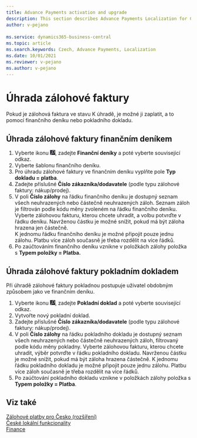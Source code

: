 ```yaml
---
title: Advance Payments activation and upgrade
description: This section describes Advance Payments Localization for Czech extension functionality.
author: v-pejano

ms.service: dynamics365-business-central
ms.topic: article
ms.search.keywords: Czech, Advance Payments, Localization
ms.date: 10/01/2021
ms.reviewer: v-pejano
ms.author: v-pejano
---
```


# Úhrada zálohové faktury 

Pokud je zálohová faktura ve stavu K úhradě, je možné ji zaplatit, a to pomocí finančního deníku nebo pokladního dokladu.  

## Úhrada zálohové faktury finančním deníkem

1. Vyberte ikonu ![Žárovky, která otevře funkci Řekněte mi](../../media/ui-search/search_small.png "Řekněte mi, co chcete dělat"), zadejte **Finanční deníky** a poté vyberte související odkaz.
2. Vyberte šablonu finančního deníku.
2. Pro úhradu zálohové faktury ve finančním deníku vyplňte pole **Typ dokladu = platba**. 
3. Zadejte příslušné **Číslo zákazníka/dodavatele** (podle typu zálohové faktury: nákup/prodej). 
4. V poli **Číslo zálohy** na řádku finančního deníku je dostupný seznam všech neuhrazených nebo částečně neuhrazených záloh. Seznam záloh je filtrován podle kódu měny zvoleném na řádku finančního deníku.   
Vyberte zálohovou fakturu, kterou chcete uhradit, a volbu potvrďte v řádku deníku. Navrženou částku je možné snížit, pokud má být záloha hrazena jen částečně.   
K jednomu řádku finančního deníku je možné připojit pouze jednu zálohu. Platbu více záloh současně je třeba rozdělit na více řádků. 
5. Po zaúčtováním finančního deníku vznikne v položkách zálohy položka s **Typem položky = Platba.**

## Úhrada zálohové faktury pokladním dokladem 
Při úhradě zálohové faktury pokladnou postupuje uživatel obdobným způsobem jako ve finančním deníku. 
1. Vyberte ikonu ![Žárovky, která otevře funkci Řekněte mi](../../media/ui-search/search_small.png "Řekněte mi, co chcete dělat"), zadejte **Pokladní doklad** a poté vyberte související odkaz.
2. Vytvořte nový pokladní doklad.
3. Zadejte příslušné **Číslo zákazníka/dodavatele** (podle typu zálohové faktury: nákup/prodej). 
4. V poli **Číslo zálohy** na řádku pokladního dokladu je dostupný seznam všech neuhrazených nebo částečně neuhrazených záloh, filtrovaný podle kódu měny pokladny.
Vyberte zálohovou fakturu, kterou chcete uhradit, výběr potvrďte v řádku pokladního dokladu. Navrženou částku je možné snížit, pokud má být záloha hrazena částečně. K jednomu řádku pokladního dokladu je možné připojit pouze jednu zálohu. Platbu více záloh současně je třeba rozdělit na více řádků. 
5. Po zaúčtování pokladního dokladu vznikne v položkách zálohy položka s **Typem položky = Platba**.




## Viz také

[Zálohové platby pro Česko (rozšíření)](ui-extensions-advance-payments-localization-cz.md)  
[České lokální funkcionality](czech-local-functionality.md)  
[Finance](../../finance.md)
